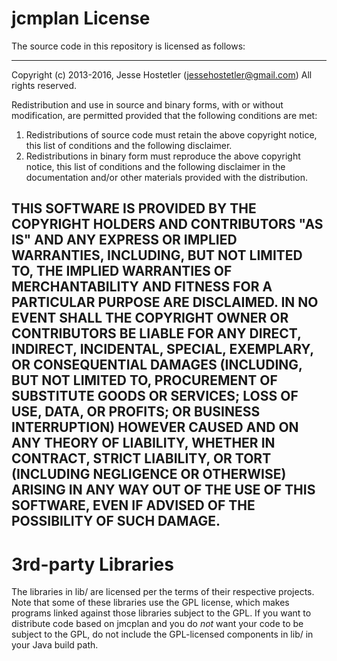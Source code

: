 # jcmplan License

The source code in this repository is licensed as follows:

---
Copyright (c) 2013-2016, Jesse Hostetler (jessehostetler@gmail.com)
All rights reserved.

Redistribution and use in source and binary forms, with or without
modification, are permitted provided that the following conditions are met:

1. Redistributions of source code must retain the above copyright notice,
   this list of conditions and the following disclaimer.
2. Redistributions in binary form must reproduce the above copyright notice,
   this list of conditions and the following disclaimer in the documentation
   and/or other materials provided with the distribution.

THIS SOFTWARE IS PROVIDED BY THE COPYRIGHT HOLDERS AND CONTRIBUTORS "AS IS" 
AND ANY EXPRESS OR IMPLIED WARRANTIES, INCLUDING, BUT NOT LIMITED TO, THE
IMPLIED WARRANTIES OF MERCHANTABILITY AND FITNESS FOR A PARTICULAR PURPOSE ARE
DISCLAIMED. IN NO EVENT SHALL THE COPYRIGHT OWNER OR CONTRIBUTORS BE LIABLE
FOR ANY DIRECT, INDIRECT, INCIDENTAL, SPECIAL, EXEMPLARY, OR CONSEQUENTIAL
DAMAGES (INCLUDING, BUT NOT LIMITED TO, PROCUREMENT OF SUBSTITUTE GOODS OR
SERVICES; LOSS OF USE, DATA, OR PROFITS; OR BUSINESS INTERRUPTION) HOWEVER
CAUSED AND ON ANY THEORY OF LIABILITY, WHETHER IN CONTRACT, STRICT LIABILITY,
OR TORT (INCLUDING NEGLIGENCE OR OTHERWISE) ARISING IN ANY WAY OUT OF THE USE
OF THIS SOFTWARE, EVEN IF ADVISED OF THE POSSIBILITY OF SUCH DAMAGE.
---

# 3rd-party Libraries

The libraries in lib/ are licensed per the terms of their respective projects.
Note that some of these libraries use the GPL license, which makes programs
linked against those libraries subject to the GPL. If you want to distribute
code based on jmcplan and you do *not* want your code to be subject to the GPL,
do not include the GPL-licensed components in lib/ in your Java build path.
